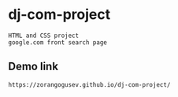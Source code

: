 # dj-com-project
    
    HTML and CSS project
    google.com front search page

## Demo link

    https://zorangogusev.github.io/dj-com-project/